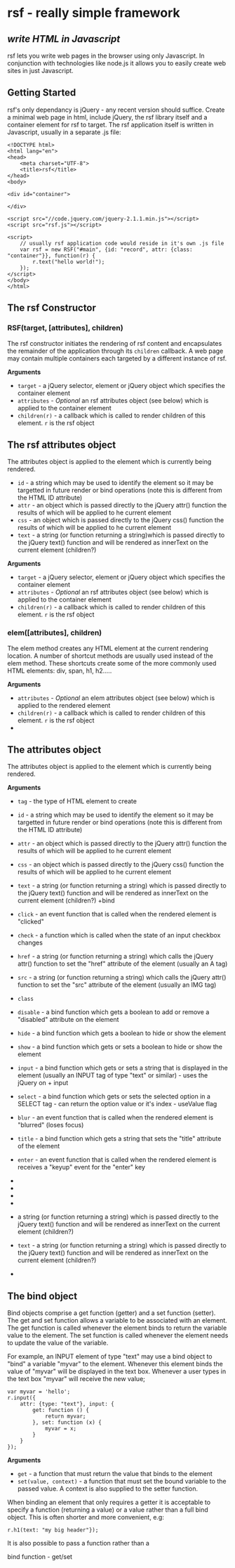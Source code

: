 # rsf - really simple framework
## *write HTML in Javascript*

rsf lets you write web pages in the browser using only Javascript. In conjunction with technologies like node.js it allows you to easily create web sites in just Javascript.

## Getting Started
rsf's only dependancy is jQuery - any recent version should suffice. Create a minimal web page in html, include jQuery, the rsf library itself and a container element for rsf to target. The rsf application itself is written in Javascript, usually in a separate .js file:

```
<!DOCTYPE html>
<html lang="en">
<head>
    <meta charset="UTF-8">
    <title>rsf</title>
</head>
<body>

<div id="container">

</div>

<script src="//code.jquery.com/jquery-2.1.1.min.js"></script>
<script src="rsf.js"></script>

<script>
    // usually rsf application code would reside in it's own .js file
    var rsf = new RSF("#main", {id: "record", attr: {class: "container"}}, function(r) {
        r.text("hello world!");
    });
</script>
</body>
</html>
```
## The rsf Constructor
### RSF(target, [attributes], children)
The rsf constructor initiates the rendering of rsf content and encapsulates the remainder of the application through its `children` callback. A web page may contain multiple containers each targeted by a different instance of rsf.

**Arguments**
- `target` - a jQuery selector, element or jQuery object which specifies the container element
- `attributes` - *Optional* an rsf attributes object (see below) which is applied to the container element
- `children(r)` - a callback which is called to render children of this element. `r` is the rsf object

## The rsf attributes object
The attributes object is applied to the element which is currently being rendered.

- `id` - a string which may be used to identify the element so it may be targetted in future render or bind operations (note this is different from the HTML ID attribute)
- `attr` - an object which is passed directly to the jQuery attr() function the results of which will be applied to he current element
- `css` - an object which is passed directly to the jQuery css() function the results of which will be applied to he current element
- `text` - a string (or function returning a string)which is passed directly to the jQuery text() function and will be rendered as innerText on the current element (children?)


**Arguments**
- `target` - a jQuery selector, element or jQuery object which specifies the container element
- `attributes` - *Optional* an rsf attributes object (see below) which is applied to the container element
- `children(r)` - a callback which is called to render children of this element. `r` is the rsf object

### elem([attributes], children)
The elem method creates any HTML element at the current rendering location. A number of shortcut methods are usually used instead of the elem method. These shortcuts create some of the more commonly used HTML elements: div, span, h1, h2.....

**Arguments**
- `attributes` - *Optional* an elem attributes object (see below) which is applied to the rendered element
- `children(r)` - a callback which is called to render children of this element. `r` is the rsf object
-
## The attributes object
The attributes object is applied to the element which is currently being rendered.

**Arguments**
- `tag` - the type of HTML element to create
- `id` - a string which may be used to identify the element so it may be targetted in future render or bind operations (note this is different from the HTML ID attribute)
- `attr` - an object which is passed directly to the jQuery attr() function the results of which will be applied to he current element
- `css` - an object which is passed directly to the jQuery css() function the results of which will be applied to he current element
- `text` - a string (or function returning a string) which is passed directly to the jQuery text() function and will be rendered as innerText on the current element (children?) +bind
- `click` - an event function that is called when the rendered element is "clicked"
- `check` - a function which is called when the state of an input checkbox changes
- `href` - a string (or function returning a string) which calls the jQuery attr() function to set the "href" attribute of the element (usually an A tag)
- `src` - a string (or function returning a string) which calls the jQuery attr() function to set the "src" attribute of the element (usually an IMG tag)
- `class`
- `disable` - a bind function which gets a boolean to add or remove a "disabled" attribute on the element
- `hide` - a bind function which gets a boolean to hide or show the element
- `show` - a bind function which gets or sets a boolean to hide or show the element
- `input` - a bind function which gets or sets a string that is displayed in the element (usually an INPUT tag of type "text" or similar) - uses the jQuery on + input
- `select` - a bind function which gets or sets the selected option in a SELECT tag - can return the option value or it's index - useValue flag
- `blur` -  an event function that is called when the rendered element is "blurred" (loses focus)
- `title` -  a bind function which gets a string that sets the "title" attribute of the element
- `enter` -   an event function that is called when the rendered element is receives a "keyup" event for the "enter" key
-


-
-
-
- a string (or function returning a string) which is passed directly to the jQuery text() function and will be rendered as innerText on the current element (children?)
- `text` - a string (or function returning a string) which is passed directly to the jQuery text() function and will be rendered as innerText on the current element (children?)

-

## The bind object
Bind objects comprise a get function (getter) and a set function (setter). The get and set function allows a variable to be associated with an element. The get function is called whenever the element binds to return the variable value to the element. The set function is called whenever the element needs to update the value of the variable. 

For example, an INPUT element of type "text" may use a bind object to "bind" a variable "myvar" to the element. Whenever this element binds the value of "myvar" will be displayed in the text box. Whenever a user types in the text box "myvar" will receive the new value;

```
var myvar = 'hello';
r.input({
    attr: {type: "text"}, input: {
        get: function () {
            return myvar;
        }, set: function (x) {
            myvar = x;
        }
    }
});

```

**Arguments**
- `get` - a function that must return the value that binds to the element
- `set(value, context)` - a function that must set the bound variable to the passed value. A context is also supplied to the setter function. 

When binding an element that only requires a getter it is acceptable to specify a function (returning a value) or a value rather than a full bind object. This is often shorter and more convenient, e.g:

```
r.h1(text: "my big header"});
```


It is also possible to pass a function rather than a 

bind function - get/set

